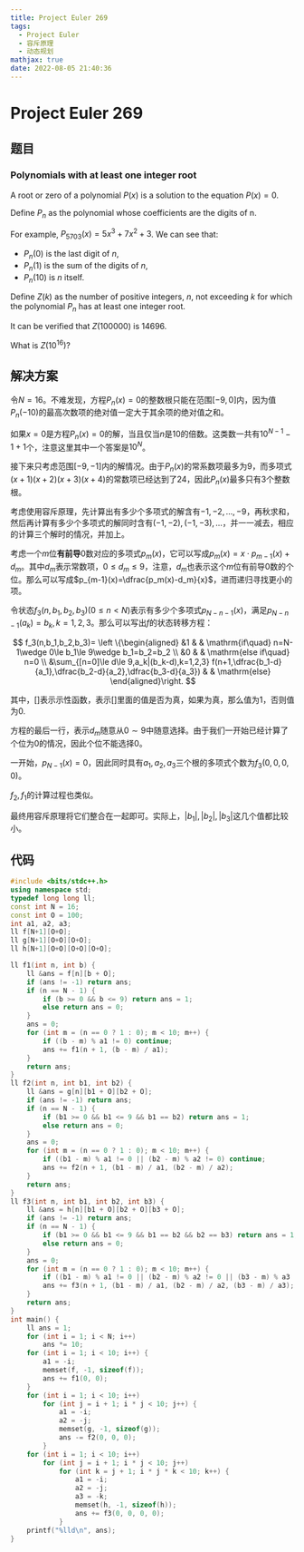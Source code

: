 ```yaml
---
title: Project Euler 269
tags:
  - Project Euler
  - 容斥原理
  - 动态规划
mathjax: true
date: 2022-08-05 21:40:36
---
```


<escape><!-- more --></escape>

# Project Euler 269

## 题目

### Polynomials with at least one integer root

A root or zero of a polynomial $P(x)$ is a solution to the equation $P(x) = 0$.

Define $P_n$ as the polynomial whose coefficients are the digits of n.

For example, $P_{5703}(x) = 5x^3 + 7x^2 + 3$.
We can see that:

- $P_n(0)$ is the last digit of $n$,
- $P_n(1)$ is the sum of the digits of $n$,
- $P_n(10)$ is $n$ itself.

Define $Z(k)$ as the number of positive integers, $n$, not exceeding $k$ for which the polynomial $P_n$ has at least one integer root.

It can be verified that $Z(100 000)$ is $14696$.

What is $Z(10^{16})$?

## 解决方案

令$N=16$。不难发现，方程$P_n(x)=0$的整数根只能在范围$[-9,0]$内，因为值$P_n(-10)$的最高次数项的绝对值一定大于其余项的绝对值之和。

如果$x=0$是方程$P_n(x)=0$的解，当且仅当$n$是$10$的倍数。这类数一共有$10^{N-1}-1+1$个，注意这里其中一个答案是$10^N$。

接下来只考虑范围$[-9,-1]$内的解情况。由于$P_n(x)$的常系数项最多为$9$，而多项式$(x+1)(x+2)(x+3)(x+4)$的常数项已经达到了$24$，因此$P_n(x)$最多只有$3$个整数根。

考虑使用容斥原理，先计算出有多少个多项式的解含有$-1,-2,\dots,-9$，再秋求和，然后再计算有多少个多项式的解同时含有$(-1,-2),(-1,-3),\dots$，并一一减去，相应的计算三个解时的情况，并加上。

考虑一个$m$位**有前导**$0$数对应的多项式$p_m(x)$，它可以写成$p_m(x)=x\cdot p_{m-1}(x) + d_m$。其中$d_m$表示常数项，$0\le d_m\le 9$，注意，$d_m$也表示这个$m$位有前导$0$数的个位。那么可以写成$p_{m-1}(x)=\dfrac{p_m(x)-d_m}{x}$，进而递归寻找更小的项。

令状态$f_3(n,b_1,b_2,b_3)(0\le n< N)$表示有多少个多项式$p_{N-n-1}(x)$，满足$p_{N-n-1}(a_k)=b_k,k=1,2,3$。那么可以写出$f$的状态转移方程：

$$
f_3(n,b_1,b_2,b_3)=
\left \{\begin{aligned}
  &1 & & \mathrm{if\quad} n=N-1\wedge 0\le b_1\le 9\wedge b_1=b_2=b_2 \\
  &0 & & \mathrm{else if\quad} n=0 \\
  &\sum_{[n=0]\le d\le 9,a_k|(b_k-d),k=1,2,3} f(n+1,\dfrac{b_1-d}{a_1},\dfrac{b_2-d}{a_2},\dfrac{b_3-d}{a_3}) & & \mathrm{else}
\end{aligned}\right.
$$

其中，$[]$表示示性函数，表示$[]$里面的值是否为真，如果为真，那么值为$1$，否则值为$0$.

方程的最后一行，表示$d_m$随意从$0\sim 9$中随意选择。由于我们一开始已经计算了个位为$0$的情况，因此个位不能选择$0$。

一开始，$p_{N-1}(x)=0$，因此同时具有$a_1,a_2,a_3$三个根的多项式个数为$f_3(0,0,0,0)$。

$f_2,f_1$的计算过程也类似。

最终用容斥原理将它们整合在一起即可。实际上，$|b_1|,|b_2|,|b_3|$这几个值都比较小。

## 代码

```C++
#include <bits/stdc++.h>
using namespace std;
typedef long long ll;
const int N = 16;
const int O = 100;
int a1, a2, a3;
ll f[N+1][O+O];
ll g[N+1][O+O][O+O];
ll h[N+1][O+O][O+O][O+O];

ll f1(int n, int b) {
    ll &ans = f[n][b + O];
    if (ans != -1) return ans;
    if (n == N - 1) {
        if (b >= 0 && b <= 9) return ans = 1;
        else return ans = 0;
    }
    ans = 0;
    for (int m = (n == 0 ? 1 : 0); m < 10; m++) {
        if ((b - m) % a1 != 0) continue;
        ans += f1(n + 1, (b - m) / a1);
    }
    return ans;
}
ll f2(int n, int b1, int b2) {
    ll &ans = g[n][b1 + O][b2 + O];
    if (ans != -1) return ans;
    if (n == N - 1) {
        if (b1 >= 0 && b1 <= 9 && b1 == b2) return ans = 1;
        else return ans = 0;
    }
    ans = 0;
    for (int m = (n == 0 ? 1 : 0); m < 10; m++) {
        if ((b1 - m) % a1 != 0 || (b2 - m) % a2 != 0) continue;
        ans += f2(n + 1, (b1 - m) / a1, (b2 - m) / a2);
    }
    return ans;
}
ll f3(int n, int b1, int b2, int b3) {
    ll &ans = h[n][b1 + O][b2 + O][b3 + O];
    if (ans != -1) return ans;
    if (n == N - 1) {
        if (b1 >= 0 && b1 <= 9 && b1 == b2 && b2 == b3) return ans = 1;
        else return ans = 0;
    }
    ans = 0;
    for (int m = (n == 0 ? 1 : 0); m < 10; m++) {
        if ((b1 - m) % a1 != 0 || (b2 - m) % a2 != 0 || (b3 - m) % a3 != 0) continue;
        ans += f3(n + 1, (b1 - m) / a1, (b2 - m) / a2, (b3 - m) / a3);
    }
    return ans;
}
int main() {
    ll ans = 1;
    for (int i = 1; i < N; i++)
        ans *= 10;
    for (int i = 1; i < 10; i++) {
        a1 = -i;
        memset(f, -1, sizeof(f));
        ans += f1(0, 0);
    }
    for (int i = 1; i < 10; i++)
        for (int j = i + 1; i * j < 10; j++) {
            a1 = -i;
            a2 = -j;
            memset(g, -1, sizeof(g));
            ans -= f2(0, 0, 0);
        }
    for (int i = 1; i < 10; i++)
        for (int j = i + 1; i * j < 10; j++)
            for (int k = j + 1; i * j * k < 10; k++) {
                a1 = -i;
                a2 = -j;
                a3 = -k;
                memset(h, -1, sizeof(h));
                ans += f3(0, 0, 0, 0);
            }
    printf("%lld\n", ans);
}

```
